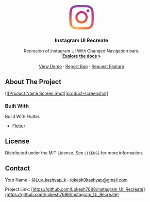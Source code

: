 
<br />
<p align="center">
  <a href="https://github.com/othneildrew/Best-README-Template">
    <img src="images/logo.png" alt="Logo" width="80" height="80">
  </a>

  <h3 align="center">Instagram UI Recreate</h3>

  <p align="center">
    Recreaion of instagram UI With Changed Navigation bars.
    <br />
    <a href=""><strong>Explore the docs »</strong></a>
    <br />
    <br />
    <a href="">View Demo</a>
    ·
    <a href="">Report Bug</a>
    ·
    <a href="">Request Feature</a>
  </p>
</p>







## About The Project


[[![Product Name Screen Shot][product-screenshot]](https://example.com)


### Built With
Build With Flutter.

* [Flutter](https://getbootstrap.com)






<!-- LICENSE -->
## License

Distributed under the MIT License. See `LICENSE` for more information.



<!-- CONTACT -->
## Contact

Your Name - [@Luv_kashyap_k](https://twitter.com/Luv_kashyap_k) - lokesh0kashyap@gmail.com

Project Link: [https://github.com/Lokesh7688/Instagram_UI_Recreate](https://github.com/Lokesh7688/Instagram_UI_Recreate)
